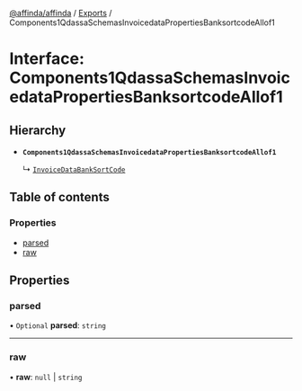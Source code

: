 [@affinda/affinda](../README.md) / [Exports](../modules.md) / Components1QdassaSchemasInvoicedataPropertiesBanksortcodeAllof1

# Interface: Components1QdassaSchemasInvoicedataPropertiesBanksortcodeAllof1

## Hierarchy

- **`Components1QdassaSchemasInvoicedataPropertiesBanksortcodeAllof1`**

  ↳ [`InvoiceDataBankSortCode`](InvoiceDataBankSortCode.md)

## Table of contents

### Properties

- [parsed](Components1QdassaSchemasInvoicedataPropertiesBanksortcodeAllof1.md#parsed)
- [raw](Components1QdassaSchemasInvoicedataPropertiesBanksortcodeAllof1.md#raw)

## Properties

### parsed

• `Optional` **parsed**: `string`

___

### raw

• **raw**: ``null`` \| `string`
